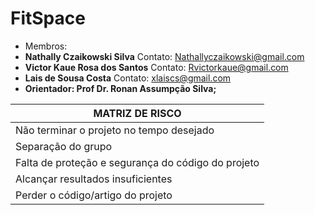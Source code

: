 # FitSpace
- Membros:
- **Nathally Czaikowski Silva**
 Contato: Nathallyczaikowski@gmail.com
- **Victor Kaue Rosa dos Santos**
 Contato: Rvictorkaue@gmail.com
- **Lais de Sousa Costa**
 Contato: xlaiscs@gmail.com
- **Orientador: Prof Dr. Ronan Assumpção Silva;**
  
| MATRIZ DE RISCO  |
| ------------- |
| Não terminar o projeto no tempo desejado |
| Separação do grupo |
| Falta de proteção e segurança do código do projeto |
|Alcançar resultados insuficientes |
|Perder o código/artigo do projeto |


